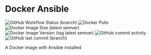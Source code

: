 # Docker Ansible
![GitHub Workflow Status (branch)](https://img.shields.io/github/workflow/status/buluma/docker-ansible/Build%20and%20Push%20Container/main?style=flat-square) ![Docker Pulls](https://img.shields.io/docker/pulls/buluma/docker-ansible?style=flat-square) ![Docker Image Size (latest semver)](https://img.shields.io/docker/image-size/buluma/docker-ansible?style=flat-square) ![Docker Image Version (tag latest semver)](https://img.shields.io/docker/v/buluma/docker-ansible/latest?style=flat-square) ![GitHub commit activity](https://img.shields.io/github/commit-activity/m/buluma/docker-ansible?style=flat-square) ![GitHub last commit (branch)](https://img.shields.io/github/last-commit/buluma/docker-ansible/main?style=flat-square)

A Docker image with Ansible installed
